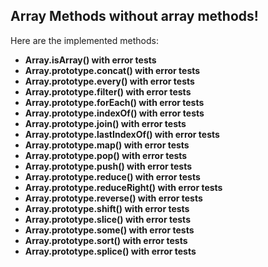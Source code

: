 ## Array Methods without array methods!

Here are the implemented methods:

- **Array.isArray() with error tests**
- **Array.prototype.concat() with error tests**
- **Array.prototype.every() with error tests**
- **Array.prototype.filter() with error tests**
- **Array.prototype.forEach() with error tests**
- **Array.prototype.indexOf() with error tests**
- **Array.prototype.join() with error tests**
- **Array.prototype.lastIndexOf() with error tests**
- **Array.prototype.map() with error tests**
- **Array.prototype.pop() with error tests**
- **Array.prototype.push() with error tests**
- **Array.prototype.reduce() with error tests**
- **Array.prototype.reduceRight() with error tests**
- **Array.prototype.reverse() with error tests**
- **Array.prototype.shift() with error tests**
- **Array.prototype.slice() with error tests**
- **Array.prototype.some() with error tests**
- **Array.prototype.sort() with error tests**
- **Array.prototype.splice() with error tests**